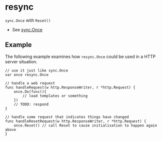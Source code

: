 # resync

`sync.Once` with `Reset()`

  * See [sync.Once](http://golang.org/pkg/sync/#Once)

## Example

The following example examines how `resync.Once` could be used in a HTTP server situation.

```
// use it just like sync.Once
var once resync.Once

// handle a web request
func handleRequest(w http.ResponseWriter, r *http.Request) {
	once.Do(func(){
		// load templates or something
	})
	// TODO: respond
}

// handle some request that indicates things have changed
func handleResetRequest(w http.ResponseWriter, r *http.Request) {
	once.Reset() // call Reset to cause initialisation to happen again above
}
```
